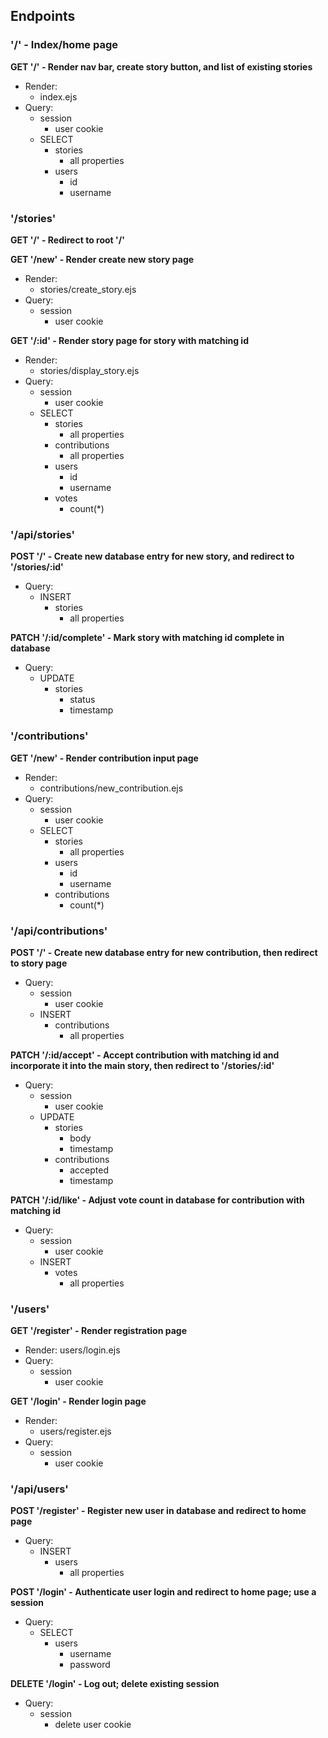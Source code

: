 ## Endpoints

### '/' - Index/home page

**GET '/' - Render nav bar, create story button, and list of existing stories**

- Render: 
  - index.ejs
- Query:
  - session
    - user cookie
  - SELECT
    - stories
      - all properties
    - users
      - id
      - username

### '/stories'

**GET '/' - Redirect to root '/'**

**GET '/new' - Render create new story page**

- Render:
  - stories/create_story.ejs
- Query:
  - session
    - user cookie

**GET '/:id' - Render story page for story with matching id**

- Render:
  - stories/display_story.ejs
- Query:
  - session
    - user cookie
  - SELECT
    - stories
      - all properties
    - contributions
      - all properties
    - users
      - id
      - username
    - votes
      - count(*)

### '/api/stories'

**POST '/' - Create new database entry for new story, and redirect to '/stories/:id'**

- Query:
  - INSERT
    - stories
      - all properties

**PATCH '/:id/complete' - Mark story with matching id complete in database**

- Query:
  - UPDATE
    - stories
      - status
      - timestamp

### '/contributions'

**GET '/new' - Render contribution input page**

- Render:
  - contributions/new_contribution.ejs
- Query:
  - session
    - user cookie
  - SELECT
    - stories
      - all properties
    - users
      - id
      - username
    - contributions
      - count(*)

### '/api/contributions'

**POST '/' - Create new database entry for new contribution, then redirect to story page**

- Query:
  - session
    - user cookie
  - INSERT
    - contributions
      - all properties

**PATCH '/:id/accept' - Accept contribution with matching id and incorporate it into the main story, then redirect to '/stories/:id'**

- Query:
  - session
    - user cookie
  - UPDATE
    - stories
      - body
      - timestamp
    - contributions
      - accepted
      - timestamp

**PATCH '/:id/like' - Adjust vote count in database for contribution with matching id**

- Query:
  - session
    - user cookie
  - INSERT
    - votes
      - all properties

### '/users'

**GET '/register' - Render registration page**

- Render:
  users/login.ejs
- Query:
  - session
    - user cookie

**GET '/login' - Render login page**

- Render:
  - users/register.ejs
- Query:
  - session
    - user cookie

### '/api/users'

**POST '/register' - Register new user in database and redirect to home page**

- Query:
  - INSERT
    - users
      - all properties

**POST '/login' - Authenticate user login and redirect to home page; use a session**

- Query:
  - SELECT
    - users
      - username
      - password

**DELETE '/login' - Log out; delete existing session**

- Query:
  - session
    - delete user cookie
